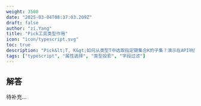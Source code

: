```yaml
---
weight: 3500
date: "2025-03-04T08:37:03.209Z"
draft: false
author: "zi.Yang"
title: "Pick工具类型作用"
icon: "icon/typescript.svg"
toc: true
description: "Pick&lt;T, K&gt;如何从类型T中选取指定键集合K的子集？演示在API响应中仅选择用户ID和姓名字段的类型定义方法"
tags: ["typescript", "属性选择", "类型投影", "字段过滤"]
---
```


## 解答

待补充...

